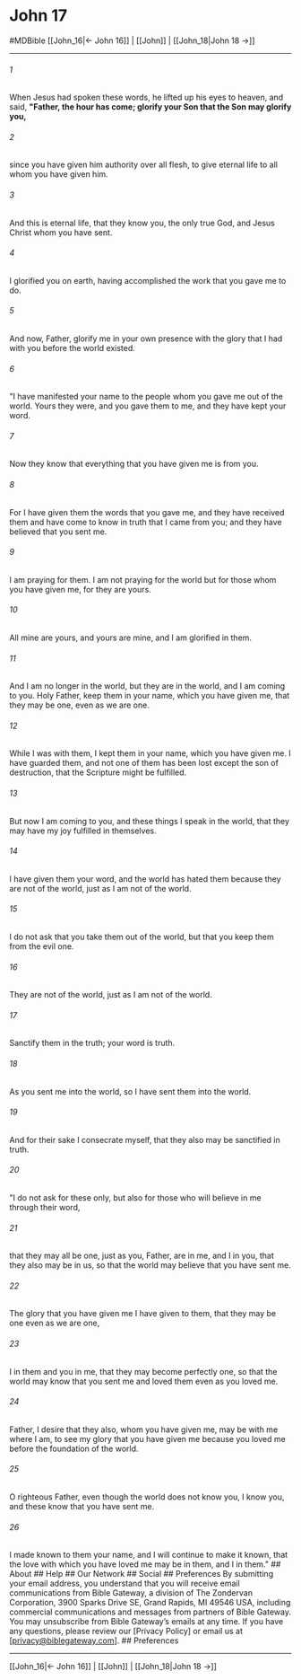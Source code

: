 # John 17
#MDBible
[[John_16|← John 16]] | [[John]] | [[John_18|John 18 →]]

***






###### 1 


When Jesus had spoken these words, he lifted up his eyes to heaven, and said, **"Father, the hour has come; glorify your Son that the Son may glorify you,** 





###### 2 


since you have given him authority over all flesh, to give eternal life to all whom you have given him. 





###### 3 


And this is eternal life, that they know you, the only true God, and Jesus Christ whom you have sent. 





###### 4 


I glorified you on earth, having accomplished the work that you gave me to do. 





###### 5 


And now, Father, glorify me in your own presence with the glory that I had with you before the world existed. 





###### 6 


"I have manifested your name to the people whom you gave me out of the world. Yours they were, and you gave them to me, and they have kept your word. 





###### 7 


Now they know that everything that you have given me is from you. 





###### 8 


For I have given them the words that you gave me, and they have received them and have come to know in truth that I came from you; and they have believed that you sent me. 





###### 9 


I am praying for them. I am not praying for the world but for those whom you have given me, for they are yours. 





###### 10 


All mine are yours, and yours are mine, and I am glorified in them. 





###### 11 


And I am no longer in the world, but they are in the world, and I am coming to you. Holy Father, keep them in your name, which you have given me, that they may be one, even as we are one. 





###### 12 


While I was with them, I kept them in your name, which you have given me. I have guarded them, and not one of them has been lost except the son of destruction, that the Scripture might be fulfilled. 





###### 13 


But now I am coming to you, and these things I speak in the world, that they may have my joy fulfilled in themselves. 





###### 14 


I have given them your word, and the world has hated them because they are not of the world, just as I am not of the world. 





###### 15 


I do not ask that you take them out of the world, but that you keep them from the evil one. 





###### 16 


They are not of the world, just as I am not of the world. 





###### 17 


Sanctify them in the truth; your word is truth. 





###### 18 


As you sent me into the world, so I have sent them into the world. 





###### 19 


And for their sake I consecrate myself, that they also may be sanctified in truth. 





###### 20 


"I do not ask for these only, but also for those who will believe in me through their word, 





###### 21 


that they may all be one, just as you, Father, are in me, and I in you, that they also may be in us, so that the world may believe that you have sent me. 





###### 22 


The glory that you have given me I have given to them, that they may be one even as we are one, 





###### 23 


I in them and you in me, that they may become perfectly one, so that the world may know that you sent me and loved them even as you loved me. 





###### 24 


Father, I desire that they also, whom you have given me, may be with me where I am, to see my glory that you have given me because you loved me before the foundation of the world. 





###### 25 


O righteous Father, even though the world does not know you, I know you, and these know that you have sent me. 





###### 26 


I made known to them your name, and I will continue to make it known, that the love with which you have loved me may be in them, and I in them." ## About ## Help ## Our Network ## Social ## Preferences By submitting your email address, you understand that you will receive email communications from Bible Gateway, a division of The Zondervan Corporation, 3900 Sparks Drive SE, Grand Rapids, MI 49546 USA, including commercial communications and messages from partners of Bible Gateway. You may unsubscribe from Bible Gateway&rsquo;s emails at any time. If you have any questions, please review our [Privacy Policy] or email us at [privacy@biblegateway.com]. ## Preferences

***

[[John_16|← John 16]] | [[John]] | [[John_18|John 18 →]]

